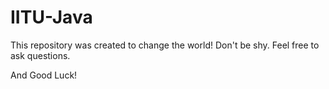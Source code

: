 # IITU-Java

This repository was created to change the world!
Don't be shy.
Feel free to ask questions.

And Good Luck!
